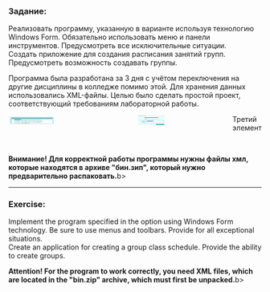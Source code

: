 <h3 align="left">Задание:</h3>
<p align="left">Реализовать программу, указанную в варианте используя технологию Windows Form. Обязательно использовать меню и панели инструментов. Предусмотреть все исключительные ситуации.<br>Создать приложение для создания расписания занятий групп. Предусмотреть возможность создавать группы.</p>
<p align="left">Программа была разработана за 3 дня с учётом переключения на другие дисциплины в колледже помимо этой. Для хранения данных использовались XML-файлы. Целью было сделать простой проект, соответствующий требованиям лабораторной работы.</p>
<div style="display: flex;">
  <div>
    <img align="center" src="https://github.com/alenoktee/Schedule/blob/master/Main.png" width="35%" height="24%"></img>
  </div>
  <div>
    <img align="center" src="https://github.com/alenoktee/Schedule/blob/master/Edit.png" width="28%" height="30%"></img>
  </div>
  <div>Третий элемент</div>
</div>
<p align="left"><b>Внимание! Для корректной работы программы нужны файлы хмл, которые находятся в архиве "бин.зип", который нужно предварительно распаковать.</b>b></p>
<hr>
<h3 align="left">Exercise:</h3>
<p align="left">Implement the program specified in the option using Windows Form technology. Be sure to use menus and toolbars. Provide for all exceptional situations.<br>Create an application for creating a group class schedule. Provide the ability to create groups.</p>
<p align="left"><b>Attention! For the program to work correctly, you need XML files, which are located in the "bin.zip" archive, which must first be unpacked.</b>b></p>
